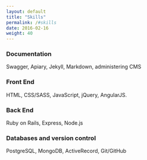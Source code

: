 ```yaml
---
layout: default
title: "Skills"
permalink: /#skills
date: 2016-02-16
weight: 40
---
```


### Documentation
Swagger, Apiary, Jekyll, Markdown, administering CMS

### Front End
HTML, CSS/SASS, JavaScript, jQuery, AngularJS.

### Back End
Ruby on Rails, Express, Node.js

### Databases and version control
PostgreSQL, MongoDB, ActiveRecord, Git/GitHub
